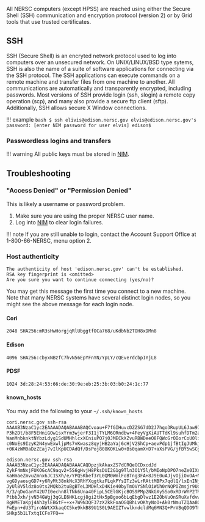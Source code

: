 All NERSC computers (except HPSS) are reached using either the Secure
Shell (SSH) communication and encryption protocol (version 2) or by
Grid tools that use trusted certificates.

## SSH

SSH (Secure Shell) is an encryted network protocol used to log into
computers over an unsecured network. On UNIX/LINUX/BSD type sytems,
SSH is also the name of a suite of software applications for
connecting via the SSH protocol. The SSH applications can execute
commands on a remote machine and transfer files from one machine to
another.  All communications are automatically and transparently
encrypted, including passwords. Most versions of SSH provide login
(ssh, slogin) a remote copy operation (scp), and many also provide a
secure ftp client (sftp). Additionally, SSH allows secure X Window
connections.

!!! example
    ```bash
    $ ssh elivis@edison.nersc.gov
    elvis@edison.nersc.gov's password: [enter NIM password for user elvis]
	edison$
    ```

### Passwordless logins and transfers

!!! warning
	All public keys must be stored in [NIM](https://nim.nersc.gov).

## Troubleshooting

### "Access Denied" or "Permission Denied"

This is likely a username or password problem.

1. Make sure you are using the proper NERSC user name.
1. Log into [NIM](https://nim.nersc.gov) to clear login failures.

!!! note
	If you are still unable to login, contact the Account Support
	Office at 1-800-66-NERSC, menu option 2.

### Host authenticity

```
The authenticity of host 'edison.nersc.gov' can't be established.
RSA key fingerprint is <omitted>
Are you sure you want to continue connecting (yes/no)?
```

You may get this message the first time you connect to a new machine.
Note that many NERSC systems have several distinct login nodes, so you
might see the above message for each login node.

#### Cori

```
2048 SHA256:mR3sHwHorgjqRlUbggtfOCa768/uKdbNb2TOH8xDMn8
```

#### Edison

```
4096 SHA256:cbyxNBzfC7hvN56EpYFnYN/YpLY/cQEverdcbpIYjL8
```

#### PDSF

```
1024 3d:28:24:53:66:de:30:9e:eb:25:3b:03:b0:24:1c:77
```

#### known_hosts

You may add the following to your `~/.ssh/known_hosts`

```
cori.nersc.gov ssh-rsa AAAAB3NzaC1yc2EAAAADAQABAAABAQCvoau+F7fGIHuvcDZZSG7dD2J7hgo3RupUL6Jaw978mb
P3h2Dt/b8F5EHniGOw1sxYrm3wjerF3I1jTYLM6ORndbw+4FeyVgXiAUTTdKl9suhfDTm2aFry
WanMnbknktNYbzLdyg1SdUMHhlcxXCniuPO7j0JMECkXZvuRBWDeeO8FQWcGrOIorCoU0liWgX
c0NoEs9IzyK2N4ywExwljpMs7vKwasz8qyjHB2aYaj6cHjV2ShCp+aevPdp1jfBtIgJUMkjMEa
+0K4zWM0aDzZEaj7vIlKpUCDAdQf/DsPoj808KOKLw0+Bs0qamX+D7+aXsPVG/jfBY5wSCgjlhqn

edison.nersc.gov ssh-rsa AAAAB3NzaC1yc2EAAAADAQABAAACAQDpzjkAkaxZS7dCRQeGCDxcdJd
ZykF4mNxjFUKOGcAC9aqv2+5S6gHvjH8PksDUI2G1g9Tln3O1Y5l/bMIoNpDPO7neZe0IXsQKO/HNsBP
kaHmaeZmvuZmnx6JC1SXh/e/YPQ5Kbef3rL0QM0WmlFoBTng3FA+8J9E0uAJjvOjiOxOA+Nsb9niqAwe
vgGDyaosgGD7+y6RyMt38nkNcX3RhYXqgtkzFLqkPYsITz3wLrRAttMBPx7qdlQ/lxEnINj/g+XUpEsv
JyUl8V5ldz8o0ts2MQkb2tuBgBTeL3MDHlxD4Kie40byTmOVYSNlOiWih0rNQPOZmsjr9UqCB+GE/oWF
R/3/gDoGanY42U7I0echn8lTNk6Una40FipL5CElGKjcBOS9PMp2NkGXy5So0xRDrWYP2TRo2ED5r/8v
PtbbJxh/jvN34GWgj3qGLE6HKLcgj8gi2tHx5pBgoo6bLqEbgDlwz1E2ObVuOnSRuXvfdvwUTJ0SZVyt
8gHMETaKpj4Ah3ylEBGtF++x+7W9N3QF37zX2kkFoaOGQBhLvOKhyNoO+Ak0rNmuTZQAa8QBB9p8VpaY
FwEpn+dU37iroNWtXXkaqCC5ke9kkB89U1S0L9AEIZTvwlkndcldMq6MN3Q+PrVBqQDO9Tmmm1384f7w
SHkp5b1LTxtqICFe7FQ==
```
